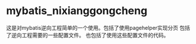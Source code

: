 # mybatis_nixianggongcheng
这是对mybatis逆向工程简单的一个使用。包括了使用pagehelper实现分页
包括了逆向工程需要的一些配置文件。
也包括了使用这些配置文件的代码。
